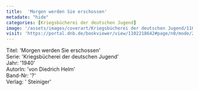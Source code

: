 ```yaml
---
title:  'Morgen werden Sie erschossen'
metadate: "hide"
categories: [Kriegsbücherei der deutschen Jugend]
image: '/assets/images/coverart/Kriegsbücherei der deutschen Jugend/1102218642_00000010.jpg'
visit: 'https://portal.dnb.de/bookviewer/view/1102218642#page/n0/mode/2up'
---
```

Titel: 'Morgen werden Sie erschossen' <br>
Serie: 'Kriegsbücherei der deutschen Jugend' <br>
Jahr: '1940' <br>
AutorIn: 'von Diedrich Helm' <br>
Band-Nr: '?' <br>
Verlag: ' Steiniger'
